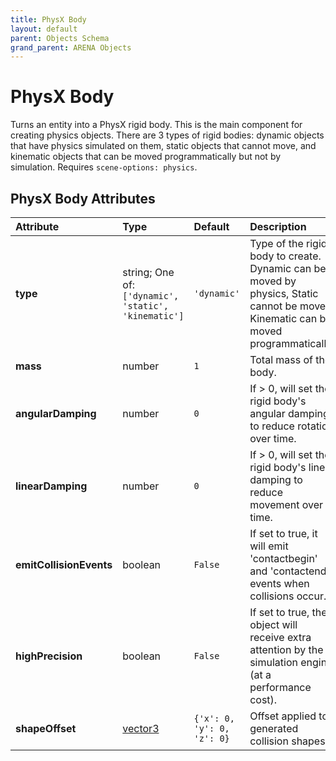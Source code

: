 ```yaml
---
title: PhysX Body
layout: default
parent: Objects Schema
grand_parent: ARENA Objects
---
```


<!--CAUTION: This file is autogenerated from https://github.com/arenaxr/arena-schemas. Changes made here may be overwritten.-->


PhysX Body
==========


Turns an entity into a PhysX rigid body. This is the main component for creating physics objects. There are 3 types of rigid bodies: dynamic objects that have physics simulated on them, static objects that cannot move, and kinematic objects that can be moved programmatically but not by simulation. Requires `scene-options: physics`.

PhysX Body Attributes
----------------------

|Attribute|Type|Default|Description|Required|
| :--- | :--- | :--- | :--- | :--- |
|**type**|string; One of: ```['dynamic', 'static', 'kinematic']```|```'dynamic'```|Type of the rigid body to create. Dynamic can be moved by physics, Static cannot be moved, Kinematic can be moved programmatically.|No|
|**mass**|number|```1```|Total mass of the body.|No|
|**angularDamping**|number|```0```|If > 0, will set the rigid body's angular damping to reduce rotation over time.|No|
|**linearDamping**|number|```0```|If > 0, will set the rigid body's linear damping to reduce movement over time.|No|
|**emitCollisionEvents**|boolean|```False```|If set to true, it will emit 'contactbegin' and 'contactend' events when collisions occur.|No|
|**highPrecision**|boolean|```False```|If set to true, the object will receive extra attention by the simulation engine (at a performance cost).|No|
|**shapeOffset**|[vector3](vector3)|```{'x': 0, 'y': 0, 'z': 0}```|Offset applied to generated collision shapes.|No|
